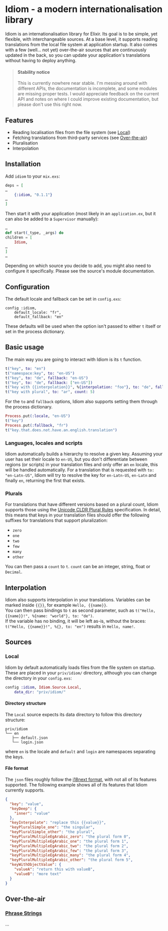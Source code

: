 # Idiom - a modern internationalisation library

Idiom is an internationalisation library for Elixir. Its goal is to be simple, yet flexible, with interchangeable sources. At a base level, it supports
reading translations from the local file system at application startup. It also comes with a few (well… not yet) over-the-air sources that are continuously
updated in the back, so you can update your application's translations without having to deploy anything.

> #### Stability notice
>
> This is currently nowhere near stable. I'm messing around with different APIs, the documentation is incomplete, and some modules are missing proper tests.
> I would appreciate feedback on the current API and notes on where I could improve existing documentation, but please don't use this right now.

## Features

- Reading localisation files from the file system (see [Local](#local))
- Fetching translations from third-party services (see [Over-the-air](#over-the-air))
- Pluralisation
- Interpolation

## Installation

Add `idiom` to your `mix.exs`:

```elixir
deps = [
…
    {:idiom, "0.1.1"}
…
]
```

Then start it with your application (most likely in an `application.ex`, but it can also be added to a `Supervisor` manually):

```elixir
…
def start(_type, _args) do
children = [
    Idiom,
…
]
…
```

Depending on which source you decide to add, you might also need to configure it specifically. Please see the source's module documentation.

## Configuration

The default locale and fallback can be set in `config.exs`:

```
config :idiom,
    default_locale: "fr",
    default_fallback: "en"
```

These defaults will be used when the option isn't passed to either `t` itself or set in the process dictionary.

## Basic usage

The main way you are going to interact with Idiom is its `t` function.

```elixir
t("key", to: "en")
t("namespace:key", to: "en-US")
t("key", to: "de", fallback: "en-US")
t("key", to: "de", fallback: ["en-US"])
t("key with {{interpolation}}", %{interpolation: "foo"}, to: "de", fallback: ["en-US"])
t("key with plural", to: "ar", count: 5)
```

For the `to` and `fallback` options, Idiom also supports setting them through the process dictionary.
```elixir
Process.put(:locale, "en-US")
t("key")
Process.put(:fallback, "fr")
t("key.that.does.not.have.an.english.translation")
```

### Languages, locales and scripts

Idiom automatically builds a hierarchy to resolve a given key. Assuming your user has set their locale to `en-US`, but you don't differentiate between regions 
(or scripts) in your translation files and only offer an `en` locale, this will be handled automatically. For a translation that is requested with
`to: "en-Latn-US"`, Idiom will try to resolve the key for `en-Latn-US`, `en-Latn` and finally `en`, returning the first that exists.

### Plurals

For translations that have different versions based on a plural count, Idiom supports those using the 
[Unicode CLDR Plural Rules](https://cldr.unicode.org/index/cldr-spec/plural-rules) specification. In detail, this means that keys in your translation files 
should offer the following suffixes for translations that support pluralization:

- `zero`
- `one`
- `two`
- `few`
- `many`
- `other`

You can then pass a `count` to `t`. `count` can be an integer, string, float or `Decimal`.

## Interpolation

Idiom also supports interpolation in your translations. Variables can be marked inside `{{}}`, for example `Hello, {{name}}`.  
You can then pass bindings to `t` as second parameter, such as `t("Hello, {{name}}!", %{name: "world"}, to: "de")`.  
If the variable has no binding, it will be left as-is, without the braces: `t("Hello, {{name}}!", %{}, to: "en")` results in `Hello, name!`.

## Sources

### Local

Idiom by default automatically loads files from the file system on startup. These are placed in your `priv/idiom/` directory, although you can change the
directory in your `config.exs`:

```elixir
config :idiom, Idiom.Source.Local,
    data_dir: "priv/idiom/"
```

#### Directory structure

The `Local` source expects its data directory to follow this directory structure:

```
priv/idiom
└── en
   ├── default.json
   └── login.json
```

where `en` is the locale and `default` and `login` are namespaces separating the keys.

#### File format

The `json` files roughly follow the [i18next format](https://www.i18next.com/misc/json-format), with not all of its features supported. The following example
shows all of its features that Idiom currently supports.

```json
{
  "key": "value",
  "keyDeep": {
    "inner": "value"
  },
  "keyInterpolate": "replace this {{value}}",
  "keyPluralSimple_one": "the singular",
  "keyPluralSimple_other": "the plural",
  "keyPluralMultipleEgArabic_zero": "the plural form 0",
  "keyPluralMultipleEgArabic_one": "the plural form 1",
  "keyPluralMultipleEgArabic_two": "the plural form 2",
  "keyPluralMultipleEgArabic_few": "the plural form 3",
  "keyPluralMultipleEgArabic_many": "the plural form 4",
  "keyPluralMultipleEgArabic_other": "the plural form 5",
  "keyWithObjectValue": {
    "valueA": "return this with valueB",
    "valueB": "more text"
  }
}
```

## Over-the-air

### [Phrase Strings](https://phrase.com)

...
